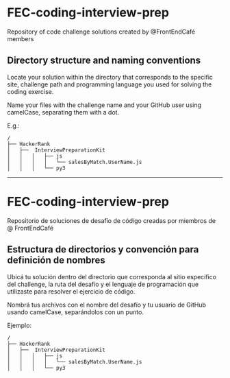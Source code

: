 # FEC-coding-interview-prep
Repository of code challenge solutions created by @FrontEndCafé members

## Directory structure and naming conventions

Locate your solution within the directory that corresponds to the specific site, challenge path and programming language you used for solving the coding exercise.

Name your files with the challenge name and your GitHub user using camelCase, separating them with a dot.

E.g.:

```
/
├── HackerRank
│	├──  InterviewPreparationKit
│	│	│	├── js
│	│	│	│   └── salesByMatch.UserName.js
│	│	│	└── py3

```

---------------------

# FEC-coding-interview-prep
Repositorio de soluciones de desafío de código creadas por miembros de @ FrontEndCafé

## Estructura de directorios y convención para definición de nombres

Ubicá tu solución dentro del directorio que corresponda al sitio específico del challenge, la ruta del desafío y el lenguaje de programación que utilizaste para resolver el ejercicio de código.

Nombrá tus archivos con el nombre del desafío y tu usuario de GitHub usando camelCase, separándolos con un punto.

Ejemplo:

```
/
├── HackerRank
│	├──  InterviewPreparationKit
│	│	│	├── js
│	│	│	│   └── salesByMatch.UserName.js
│	│	│	└── py3

```
